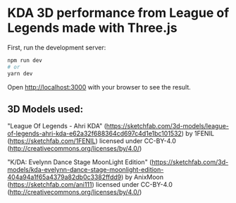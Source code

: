 # KDA 3D performance from League of Legends made with Three.js

First, run the development server:

```bash
npm run dev
# or
yarn dev
```

Open [http://localhost:3000](http://localhost:3000) with your browser to see the result.

## 3D Models used:

"League Of Legends - Ahri KDA" (https://sketchfab.com/3d-models/league-of-legends-ahri-kda-e62a32f688364cd697c4d1e1bc101532) by 1FENIL (https://sketchfab.com/1FENIL) licensed under CC-BY-4.0 (http://creativecommons.org/licenses/by/4.0/)

"K/DA: Evelynn Dance Stage MoonLight Edition" (https://sketchfab.com/3d-models/kda-evelynn-dance-stage-moonlight-edition-404a94a1f65a4379a82db0c3382ffdd9) by AnixMoon (https://sketchfab.com/ani111) licensed under CC-BY-4.0 (http://creativecommons.org/licenses/by/4.0/)
